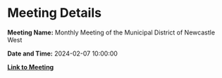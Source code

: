 # Meeting Details

**Meeting Name:** Monthly Meeting of the Municipal District of Newcastle West

**Date and Time:** 2024-02-07 10:00:00

**[Link to Meeting](https://www.limerick.ie/council/whats-on/monthly-meeting-of-the-municipal-district-of-newcastle-west-11)**
